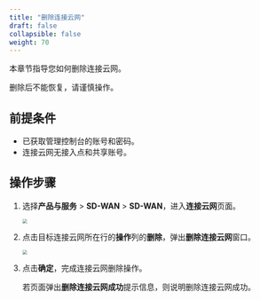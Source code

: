```yaml
---
title: "删除连接云网"
draft: false
collapsible: false
weight: 70
---
```


本章节指导您如何删除连接云网。

删除后不能恢复，请谨慎操作。

## 前提条件

- 已获取管理控制台的账号和密码。
- 连接云网无接入点和共享账号。

## 操作步骤

1. 选择**产品与服务** > **SD-WAN** > **SD-WAN**，进入**连接云网**页面。

   <img src="../../../_images/um_wan_edit.png" style="zoom:50%;" />

2. 点击目标连接云网所在行的**操作**列的**删除**，弹出**删除连接云网**窗口。

   <img src="../../../_images/um_wan_delete.png" style="zoom:50%;" />

3. 点击**确定**，完成连接云网删除操作。

   若页面弹出**删除连接云网成功**提示信息，则说明删除连接云网成功。


